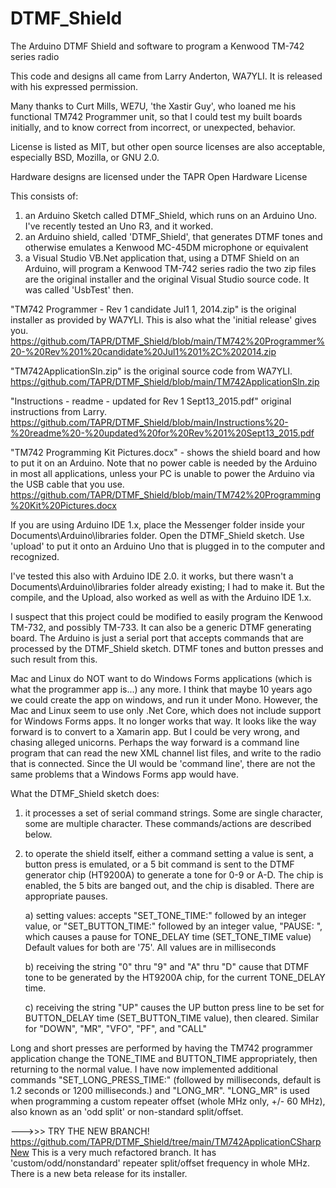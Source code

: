 # DTMF_Shield
The Arduino DTMF Shield and software to program a Kenwood TM-742 series radio

This code and designs all came from Larry Anderton, WA7YLI.  It is released with his expressed permission.

Many thanks to Curt Mills, WE7U, 'the Xastir Guy', who loaned me his functional TM742 Programmer unit, so that I could test my built boards initially,
and to know correct from incorrect, or unexpected, behavior.

License is listed as MIT, but other open source licenses are also acceptable, especially BSD, Mozilla, or GNU 2.0.

Hardware designs are licensed under the TAPR Open Hardware License
 
This consists of:
1) an Arduino Sketch called DTMF_Shield, which runs on an Arduino Uno.  I've recently tested an Uno R3, and it worked.
2) an Arduino shield, called 'DTMF_Shield', that generates DTMF tones and otherwise emulates a Kenwood MC-45DM microphone or equivalent
3) a Visual Studio VB.Net application that, using a DTMF Shield on an Arduino, will program a Kenwood TM-742 series radio
  the two zip files are the original installer and the original Visual Studio source code.  It was called 'UsbTest' then.

"TM742 Programmer - Rev 1 candidate Jul1 1, 2014.zip" is the original installer as provided by WA7YLI.  This is also what the 'initial release' gives you.
https://github.com/TAPR/DTMF_Shield/blob/main/TM742%20Programmer%20-%20Rev%201%20candidate%20Jul1%201%2C%202014.zip

"TM742ApplicationSln.zip" is the original source code from WA7YLI.
https://github.com/TAPR/DTMF_Shield/blob/main/TM742ApplicationSln.zip

"Instructions - readme - updated for Rev 1 Sept13_2015.pdf" original instructions from Larry.
https://github.com/TAPR/DTMF_Shield/blob/main/Instructions%20-%20readme%20-%20updated%20for%20Rev%201%20Sept13_2015.pdf

"TM742 Programming Kit Pictures.docx" - shows the shield board and how to put it on an Arduino.  Note that no power cable is needed by the Arduino in most all
applications, unless your PC is unable to power the Arduino via the USB cable that you use.
https://github.com/TAPR/DTMF_Shield/blob/main/TM742%20Programming%20Kit%20Pictures.docx

If you are using Arduino IDE 1.x, place the Messenger folder inside your Documents\Arduino\libraries folder.  Open the DTMF_Shield sketch.
Use 'upload' to put it onto an Arduino Uno that is plugged in to the computer and recognized.

I've tested this also with Arduino IDE 2.0.  it works, but there wasn't a Documents\Arduino\libraries folder already existing; I had to make it.  But the compile,
and the Upload, also worked as well as with the Arduino IDE 1.x.

I suspect that this project could be modified to easily program the Kenwood TM-732, and possibly TM-733.  It can also be a generic DTMF generating board.
The Arduino is just a serial port that accepts commands that are processed by the DTMF_Shield sketch.  DTMF tones and button presses and such result from this.

Mac and Linux do NOT want to do Windows Forms applications (which is what the programmer app is...) any more. I think that maybe 10 years ago we could create
the app on windows, and run it under Mono.  However, the Mac and Linux seem to use only .Net Core, which does not include support for Windows Forms apps.  It no longer
works that way.  It looks like the way forward is to convert to a Xamarin app.  But I could be very wrong, and chasing alleged unicorns.  Perhaps the way forward is
a command line program that can read the new XML channel list files, and write to the radio that is connected.  Since the UI would be 'command line',
there are not the same problems that a Windows Forms app would have.

What the DTMF_Shield sketch does:
1) it processes a set of serial command strings.  Some are single character, some are multiple character.  These commands/actions are described below.
2) to operate the shield itself, either a command setting a value is sent, a button press is emulated, or a 5 bit command is sent to the DTMF generator chip (HT9200A)
  to generate a tone for 0-9 or A-D.	The chip is enabled, the 5 bits are banged out, and the chip is disabled.  There are appropriate pauses.
	
	a) setting values: accepts "SET_TONE_TIME:" followed by an integer value, or "SET_BUTTON_TIME:" followed by an integer value, "PAUSE: ", which causes a
		pause for TONE_DELAY time (SET_TONE_TIME value) Default values for both are '75'.  All values are in milliseconds
		
	b) receiving the string "0" thru "9" and "A" thru "D" cause that DTMF tone to be generated by the HT9200A chip, for the current TONE_DELAY time.
	
	c) receiving the string "UP" causes the UP button press line to be set for BUTTON_DELAY time (SET_BUTTON_TIME value), then cleared.
    		Similar for "DOWN", "MR", "VFO", "PF", and "CALL"
	
Long and short presses are performed by having the TM742 programmer application change the TONE_TIME and BUTTON_TIME appropriately, then returning to the normal value.
I have now implemented additional commands "SET_LONG_PRESS_TIME:" (followed by milliseconds, default is 1.2 seconds or 1200 milliseconds.) and "LONG_MR".
"LONG_MR" is used when programming a custom repeater offset (whole MHz only, +/- 60 MHz), also known as an 'odd split' or non-standard split/offset.

--->>> TRY THE NEW BRANCH! https://github.com/TAPR/DTMF_Shield/tree/main/TM742ApplicationCSharpNew 
This is a very much refactored branch.  It has 'custom/odd/nonstandard' repeater split/offset frequency in whole MHz.  There is a new beta release for its installer.

